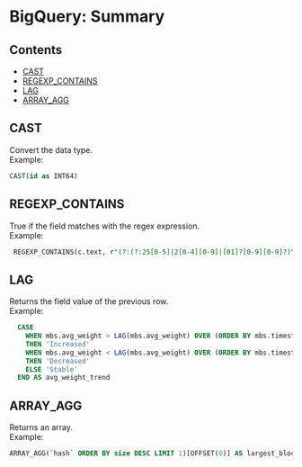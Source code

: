 BigQuery: Summary
================================

## Contents

  - [CAST](#cast)
  - [REGEXP_CONTAINS](#regexp_contains)
  - [LAG](#lag)
  - [ARRAY_AGG](#array_agg)


## CAST

Convert the data type.<br />
Example:

```sql
CAST(id as INT64)
```

## REGEXP_CONTAINS

True if the field matches with the regex expression.<br />
Example:

```sql
 REGEXP_CONTAINS(c.text, r"(?:(?:25[0-5]|2[0-4][0-9]|[01]?[0-9][0-9]?)\.){3}(?:25[0-5]|2[0-4][0-9]|[01]?[0-9][0-9]?)")
 ```

## LAG

Returns the field value of the previous row.<br />
Example:

```sql
  CASE 
    WHEN mbs.avg_weight > LAG(mbs.avg_weight) OVER (ORDER BY mbs.timestamp_month)
    THEN 'Increased'
    WHEN mbs.avg_weight < LAG(mbs.avg_weight) OVER (ORDER BY mbs.timestamp_month)
    THEN 'Decreased'
    ELSE 'Stable'
  END AS avg_weight_trend
 ```

## ARRAY_AGG

Returns an array.<br />
Example:

```sql
ARRAY_AGG(`hash` ORDER BY size DESC LIMIT 1)[OFFSET(0)] AS largest_block_hash
 ```


